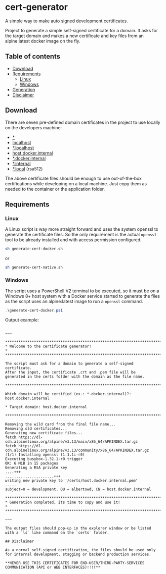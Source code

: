 # cert-generator

A simple way to make auto signed development certificates.

Project to generate a simple self-signed certificate for a domain. It asks for the target domain and makes a new certificate and key files from an alpine:latest docker image on the fly.

## Table of contents
  * [Download](##-Download)
  * [Requirements](##-Requirements)
    * [Linux](###-Linux)
    * [Windows](###-Windows)
  * [Generation](##-Generation)
  * [Disclaimer](##-Disclaimer)

## Download

There are seven pre-defined domain certificates in the project to use locally on the developers machine:

  * [*](https://localhost)
  * [localhost](https://localhost)
  * [*.localhost](https://localhost)
  * [host.docker.internal](https://host.docker.internal)
  * [*.docker.internal](https://docker.internal)
  * [*.internal](https://internal)
  * [*.local](https://local) (rsa512)

The above certificate files should be enough to use out-of-the-box certifications while developing on a local machine. Just copy them as needed to the container or the application folder. 

## Requirements

### Linux

A Linux script is way more straight forward and uses the system openssl to generate the certificate files. So the only requirement is the actual `openssl` tool to be already installed and with access permission configured.

```sh
sh generate-cert-docker.sh
```

or

```sh
sh generate-cert-native.sh
```

### Windows

The script uses a PowerShell V2 terminal to be executed, so it must be on a Windows 8+ host system with a Docker service started to generate the files as the script uses an alpine:latest image to run a `openssl` command.

```ps1
.\generate-cert-docker.ps1
```

Output example:

```

~~~

************************************************************************
* Welcome to the certificate generator!                                *
************************************************************************

The script must ask for a domain to generate a self-signed  certificate.
After the input, the certificate .crt and .pem file will be
generated in the certs folder with the domain as the file name.

************************************************************************

Which domain will be certified (ex.: *.docker.internal)?: host.docker.internal

* Target domain: host.docker.internal

************************************************************************

Removing the wild card from the final file name...
Removing old certificates...
Generating new certificate files...
fetch https://dl-cdn.alpinelinux.org/alpine/v3.13/main/x86_64/APKINDEX.tar.gz
fetch https://dl-cdn.alpinelinux.org/alpine/v3.13/community/x86_64/APKINDEX.tar.gz
(1/1) Installing openssl (1.1.1i-r0)
Executing busybox-1.32.1-r0.trigger
OK: 6 MiB in 15 packages
Generating a RSA private key
....+++
......................+++
writing new private key to '/certs/host.docker.internal.pem'
-----
subject=O = development, OU = albertowd, CN = host.docker.internal

************************************************************************
* Generation completed, its time to copy and use it!                  *
************************************************************************

~~~

The output files should pop-up in the explorer window or be listed with a `ls` like command on the `certs` folder.

## Disclaimer

As a normal self-signed certification, the files should be used only for internal development, stagging or backend production services.

**NEVER USE THIS CERTIFICATES FOR END-USER/THIRD-PARTY-SERVICES COMMUNICATION (API or WEB INTERFACES)!!!!**
